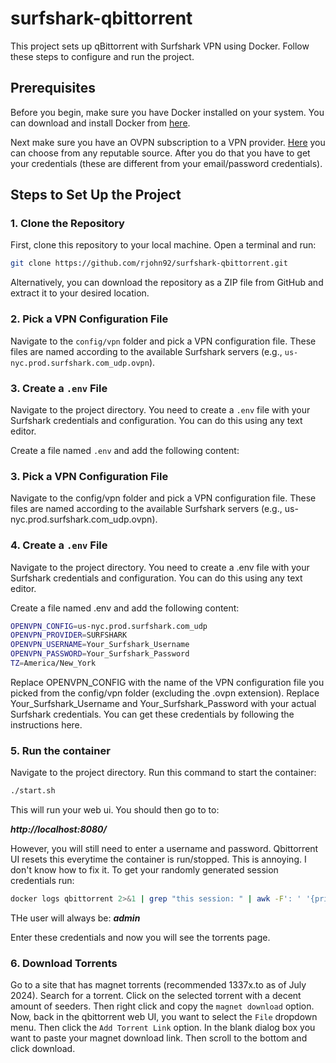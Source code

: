 # surfshark-qbittorrent

This project sets up qBittorrent with Surfshark VPN using Docker. Follow these steps to configure and run the project.

## Prerequisites

Before you begin, make sure you have Docker installed on your system. You can download and install Docker from [here](https://docs.docker.com/get-docker/). 

Next make sure you have an OVPN subscription to a VPN provider. [Here](https://www.security.org/vpn/best/) you can choose from any reputable source. After you do that you have to get your credentials (these are different from your email/password credentials). 

## Steps to Set Up the Project

### 1. Clone the Repository

First, clone this repository to your local machine. Open a terminal and run:

```sh
git clone https://github.com/rjohn92/surfshark-qbittorrent.git
```

Alternatively, you can download the repository as a ZIP file from GitHub and extract it to your desired location.

### 2. Pick a VPN Configuration File

Navigate to the `config/vpn` folder and pick a VPN configuration file. These files are named according to the available Surfshark servers (e.g., `us-nyc.prod.surfshark.com_udp.ovpn`).

### 3. Create a `.env` File

Navigate to the project directory. You need to create a `.env` file with your Surfshark credentials and configuration. You can do this using any text editor.

Create a file named `.env` and add the following content:


### 3. Pick a VPN Configuration File
Navigate to the config/vpn folder and pick a VPN configuration file. These files are named according to the available Surfshark servers (e.g., us-nyc.prod.surfshark.com_udp.ovpn).

### 4. Create a `.env` File
Navigate to the project directory. You need to create a .env file with your Surfshark credentials and configuration. You can do this using any text editor.

Create a file named .env and add the following content:

```sh
OPENVPN_CONFIG=us-nyc.prod.surfshark.com_udp
OPENVPN_PROVIDER=SURFSHARK
OPENVPN_USERNAME=Your_Surfshark_Username
OPENVPN_PASSWORD=Your_Surfshark_Password
TZ=America/New_York
```
Replace OPENVPN_CONFIG with the name of the VPN configuration file you picked from the config/vpn folder (excluding the .ovpn extension). Replace Your_Surfshark_Username and Your_Surfshark_Password with your actual Surfshark credentials. You can get these credentials by following the instructions here.


### 5. Run the container
Navigate to the project directory. Run this command to start the container:

```sh
./start.sh
```

This will run your web ui. You should then go to to:

***http://localhost:8080/*** 

However, you will still need to enter a username and password. Qbittorrent UI resets this everytime the container is run/stopped. This is annoying. I don't know how to fix it. To get your randomly generated session credentials run:

```sh
docker logs qbittorrent 2>&1 | grep "this session: " | awk -F': ' '{print $2}'

```

THe user will always be: ***admin***

Enter these credentials and now you will see the torrents page. 


### 6. Download Torrents
Go to a site that has magnet torrents (recommended 1337x.to as of July 2024). Search for a torrent. Click on the selected torrent with a decent amount of seeders. Then right click and copy the `magnet download` option. Now, back in the qbittorrent web UI, you want to select the `File` dropdown menu. Then click the `Add Torrent Link` option. In the blank dialog box you want to paste your magnet download link. Then scroll to the bottom and click download.
